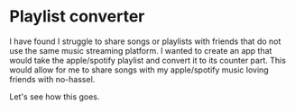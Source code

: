 # Playlist converter

I have found I struggle to share songs or playlists with friends that do not use the same music streaming platform. 
I wanted to create an app that would take the apple/spotify playlist and convert it to its counter part.
This would allow for me to share songs with my apple/spotify music loving friends with no-hassel.

Let's see how this goes.